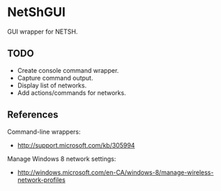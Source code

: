 # NetShGUI

GUI wrapper for NETSH.

## TODO
- Create console command wrapper.
- Capture command output.
- Display list of networks.
- Add actions/commands for networks.

## References

Command-line wrappers:
- http://support.microsoft.com/kb/305994

Manage Windows 8 network settings:
- http://windows.microsoft.com/en-CA/windows-8/manage-wireless-network-profiles
